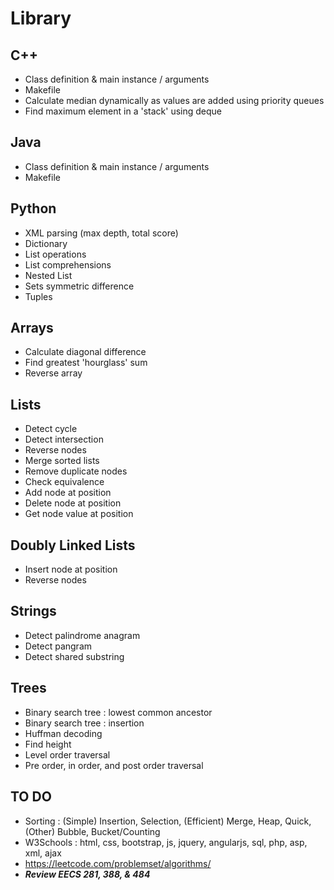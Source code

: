 # Library

## C++
- Class definition & main instance / arguments
- Makefile
- Calculate median dynamically as values are added using priority queues
- Find maximum element in a 'stack' using deque

## Java
- Class definition & main instance / arguments
- Makefile

## Python
- XML parsing (max depth, total score)
- Dictionary
- List operations
- List comprehensions
- Nested List
- Sets symmetric difference
- Tuples

## Arrays
- Calculate diagonal difference
- Find greatest 'hourglass' sum
- Reverse array

## Lists
- Detect cycle
- Detect intersection
- Reverse nodes
- Merge sorted lists
- Remove duplicate nodes
- Check equivalence
- Add node at position
- Delete node at position
- Get node value at position

## Doubly Linked Lists
- Insert node at position
- Reverse nodes

## Strings
- Detect palindrome anagram
- Detect pangram
- Detect shared substring

## Trees
- Binary search tree : lowest  common ancestor
- Binary search tree : insertion
- Huffman decoding
- Find height
- Level order traversal
- Pre order, in order, and post order traversal

## TO DO
- Sorting : (Simple) Insertion, Selection, (Efficient) Merge, Heap, Quick, (Other) Bubble, Bucket/Counting
- W3Schools : html, css, bootstrap, js, jquery, angularjs, sql, php, asp, xml, ajax
- https://leetcode.com/problemset/algorithms/
- ***Review EECS 281, 388, & 484***
